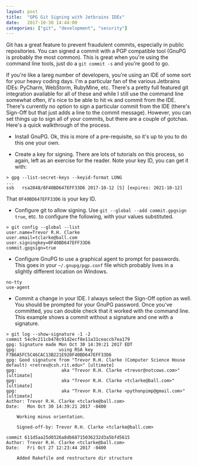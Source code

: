 ```yaml
---
layout: post
title:  "GPG Git Signing with Jetbrains IDEs"
date:   2017-10-30 14:44:00
categories: ["git", "development", "security"]
---
```

Git has a great feature to prevent fraudulent commits, especially in public repositories.
You can signed a commit with a PGP compatible tool (GnuPG is probably the most common).
This is great when you're using the command line tools, just do a `git commit -s` and you're good to go.

If you're like a lareg number of developers, you're using an IDE of some sort for your heavy coding days.
I'm a particular fan of the various Jetbrains IDEs: PyCharm, WebStorm, RubyMine, etc.
There's a pretty full featured git integration available for all of these and while I still use the command line somewhat often, it's nice to be able to hit `⌘k` and commit from the IDE.
There's currently no option to sign a particular commit from the IDE (there's Sign-Off but that just adds a line to the commit message).
However, you can set things up to sign all of your commits, but there are a couple of gotchas.
Here's a quick walkthrough of the process.

* Install GnuPG. Ok, this is more of a pre-requisite, so it's up to you to do this one your own.

* Create a key for signing. There are lots of tutorials on this process, so again, left as an exercise for the reader. Note your key ID, you can get it with:
```
> gpg --list-secret-keys --keyid-format LONG
...
ssb   rsa2048/0F40BD647EFF33D6 2017-10-12 [S] [expires: 2021-10-12]
```
That `0F40BD647EFF33D6` is your key ID.

* Configure git to allow signing. Use `git --global --add commit.gpgsign true`, etc. to configure the following, with your values substituted.
```
> git config --global --list
user.name=Trevor R.H. Clarke
user.email=tclarke@ball.com
user.signingkey=0F40BD647EFF33D6
commit.gpgsign=true
```

* Configure GnuPG to use a graphical agent to prompt for passwords. This goes in your `~/.gnupg/pgp.conf` file which probably lives in a slightly different location on Windows.
```
no-tty
use-agent
```

* Commit a change in your IDE. I always select the Sign-Off option as well. You should be prompted for your GnuPG password. Once you've committed, you can double check that it worked with the command line.
This example shows a commit without a signature and one with a signature.
```
> git log --show-signature -1 -2
commit 54c9c211cb478c91d2ecf8e11a31ceaccb7ea179
gpg: Signature made Mon Oct 30 14:39:21 2017 EDT
gpg:                using RSA key F7B6A5FC5C46CAC13B221E920F40BD647EFF33D6
gpg: Good signature from "Trevor R.H. Clarke (Computer Science House default) <retrev@csh.rit.edu>" [ultimate]
gpg:                 aka "Trevor R.H. Clarke <trevor@notcows.com>" [ultimate]
gpg:                 aka "Trevor R.H. Clarke <tclarke@ball.com>" [ultimate]
gpg:                 aka "Trevor R.H. Clarke <pythonpimp@gmail.com>" [ultimate]
Author: Trevor R.H. Clarke <tclarke@ball.com>
Date:   Mon Oct 30 14:39:21 2017 -0400

    Working minus orientation.
    
    Signed-off-by: Trevor R.H. Clarke <tclarke@ball.com>

commit 611d5aa25d0326a8db68715036232d3a5bfd5615
Author: Trevor R.H. Clarke <tclarke@ball.com>
Date:   Fri Oct 27 12:23:44 2017 -0400

    Added Rakefile and restructure dir structure
